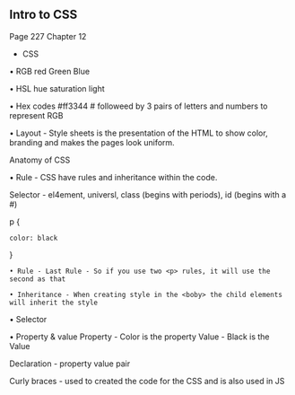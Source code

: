 ## Intro to CSS
Page 227 Chapter 12




- CSS

• RGB  red Green Blue

• HSL hue saturation light

• Hex codes  #ff3344  # followeed by 3 pairs of letters and numbers to represent RGB

• Layout - Style sheets is the presentation of the HTML to show color, branding and makes the pages look uniform.

 Anatomy of CSS

• Rule - CSS have rules and inheritance within the code. 

Selector  - el4ement, universl, class (begins with periods), id (begins with a #)


p {
    
    color: black
}

	• Rule - Last Rule - So if you use two <p> rules, it will use the second as that 

	• Inheritance - When creating style in the <boby> the child elements will inherit the style





• Selector 

• Property & value
Property - Color is the property
Value - Black is the Value

Declaration - property value pair


Curly braces - used to created the code for the CSS and is also used in JS